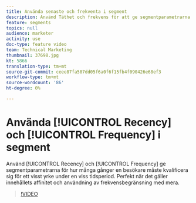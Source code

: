```yaml
---
title: Använda senaste och frekventa i segment
description: Använd Täthet och frekvens för att ge segmentparametrarna för hur många gånger en besökare måste kvalificera sig för en egenskap inom en viss tidsperiod. Perfekt när det gäller innehållets affinitet och användning av frekvensbegränsning med mera.
feature: segments
topics: null
audience: marketer
activity: use
doc-type: feature video
team: Technical Marketing
thumbnail: 37698.jpg
kt: 5866
translation-type: tm+mt
source-git-commit: ceee87fa507dd05f6a0f6f15fb4f090426e68ef3
workflow-type: tm+mt
source-wordcount: '86'
ht-degree: 0%

---
```



# Använda [!UICONTROL Recency] och [!UICONTROL Frequency] i segment

Använd [!UICONTROL Recency] och [!UICONTROL Frequency] ge segmentparametrarna för hur många gånger en besökare måste kvalificera sig för ett visst yrke under en viss tidsperiod. Perfekt när det gäller innehållets affinitet och användning av frekvensbegränsning med mera.

>[!VIDEO](https://video.tv.adobe.com/v/37698/?quality=12&learn=on)
